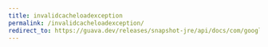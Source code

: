 ```yaml
---
title: invalidcacheloadexception
permalink: /invalidcacheloadexception/
redirect_to: https://guava.dev/releases/snapshot-jre/api/docs/com/google/common/cache/CacheLoader.InvalidCacheLoadException.html
---
```

